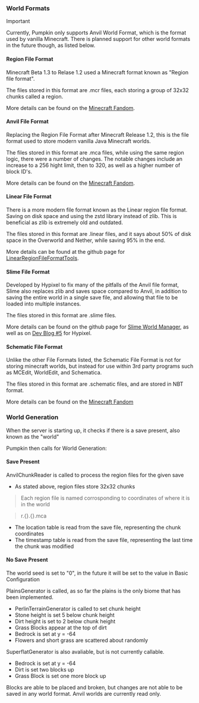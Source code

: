 ### World Formats
> [!IMPORTANT]
> Currently, Pumpkin only supports Anvil World Format, which is the format used by vanilla 
> Minecraft. There is planned support for other world formats in the future though, as listed below. 

#### Region File Format
Minecraft Beta 1.3 to Relase 1.2 used a Minecraft format known as "Region file format".

The files stored in this format are .mcr files, each storing a group of 32x32 chunks called a region.

More details can be found on the [Minecraft Fandom](https://minecraft.fandom.com/wiki/Region_file_format).

#### Anvil File Format
Replacing the Region File Format after Minecraft Release 1.2, this is the file format used to store modern vanilla Java Minecraft worlds.

The files stored in this format are .mca files, while using the same region logic, there were a number of changes. The notable changes include an increase 
to a 256 hight limit, then to 320, as well as a higher number of block ID's.

More details can be found on the [Minecraft Fandom](https://minecraft.fandom.com/wiki/Anvil_file_format).

#### Linear File Format
There is a more modern file format known as the Linear region file format. Saving on disk space and using the zstd library instead of zlib. This is beneficial as zlib is extremely old and 
outdated.

The files stored in this format are .linear files, and it says about 50% of disk space in the Overworld and Nether, while saving 95% in the end.

More details can be found at the github page for [LinearRegionFileFormatTools](https://github.com/xymb-endcrystalme/LinearRegionFileFormatTools).

#### Slime File Format
Developed by Hypixel to fix many of the pitfalls of the Anvil file format, Slime also replaces zlib and saves space compared to Anvil, in addition to saving the entire world in a single save 
file, and allowing that file to be loaded into multiple instances.

The files stored in this format are .slime files.

More details can be found on the github page for [Slime World Manager](https://github.com/cijaaimee/Slime-World-Manager#:~:text=Slime%20World%20Manager%20is%20a,worlds%20faster%20and%20save%20space.), as well as on [Dev Blog #5](https://hypixel.net/threads/dev-blog-5-storing-your-skyblock-island.2190753/) for Hypixel.

#### Schematic File Format
Unlike the other File Formats listed, the Schematic File Format is not for storing minecraft worlds, but instead for use within 3rd party programs such as MCEdit, WorldEdit, and Schematica. 

The files stored in this format are .schematic files, and are stored in NBT format.

More details can be found on the [Minecraft Fandom](https://minecraft.fandom.com/wiki/Schematic_file_format)


### World Generation
When the server is starting up, it checks if there is a save present, also known as the "world"

Pumpkin then calls for World Generation:

#### Save Present
AnvilChunkReader is called to process the region files for the given save
 - As stated above, region files store 32x32 chunks
> Each region file is named corrosponding to coordinates of where it is in the world

> r.{}.{}.mca
 - The location table is read from the save file, representing the chunk coordinates
 - The timestamp table is read from the save file, representing the last time the chunk was modified

#### No Save Present
The world seed is set to "0", in the future it will be set to the value in Basic Configuration

PlainsGenerator is called, as so far the plains is the only biome that has been implemented.
 - PerlinTerrainGenerator is called to set chunk height
 - Stone height is set 5 below chunk height
 - Dirt height is set to 2 below chunk height
 - Grass Blocks appear at the top of dirt
 - Bedrock is set at y = -64
 - Flowers and short grass are scattered about randomly

SuperflatGenerator is also avaliable, but is not currently callable.
 - Bedrock is set at y = -64
 - Dirt is set two blocks up
 - Grass Block is set one more block up


Blocks are able to be placed and broken, but changes are not able to be saved in any world format. Anvil worlds are currently read only.
